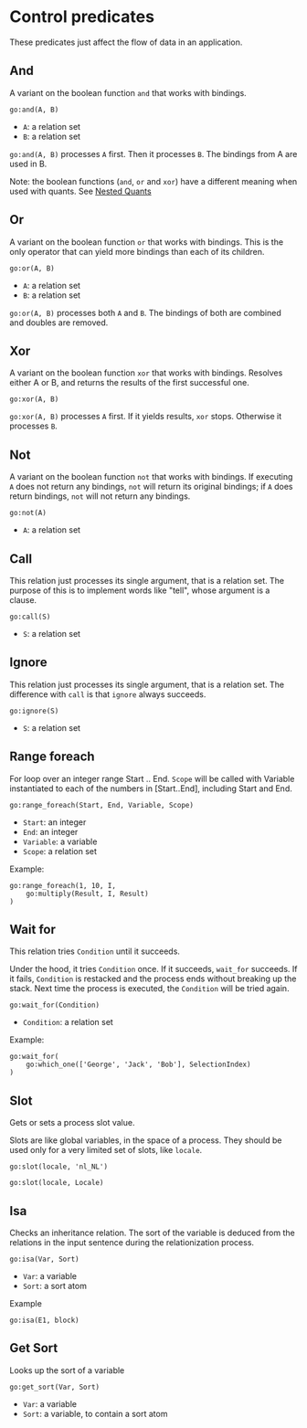 # Control predicates

These predicates just affect the flow of data in an application.

## And

A variant on the boolean function `and` that works with bindings.

    go:and(A, B)
    
* `A`: a relation set
* `B`: a relation set    

`go:and(A, B)` processes `A` first. Then it processes `B`. The bindings from A are used in B.

Note: the boolean functions (`and`, `or` and `xor`) have a different meaning when used with quants. See [Nested Quants](quantification.md#nested-quants) 

## Or

A variant on the boolean function `or` that works with bindings. This is the only operator that can yield more bindings than each of its children.

    go:or(A, B)
    
* `A`: a relation set
* `B`: a relation set    

`go:or(A, B)` processes both `A` and `B`. The bindings of both are combined and doubles are removed.

## Xor

A variant on the boolean function `xor` that works with bindings. Resolves either A or B, and returns the results of the first successful one. 

    go:xor(A, B)
    
`go:xor(A, B)` processes `A` first. If it yields results, `xor` stops. Otherwise it processes `B`.     

## Not

A variant on the boolean function `not` that works with bindings. If executing `A` does not return any bindings, `not` will return its original bindings; if `A` does return bindings, `not` will not return any bindings. 

    go:not(A)
    
* `A`: a relation set   

## Call

This relation just processes its single argument, that is a relation set. The purpose of this is to implement words like "tell", whose argument is a clause.

    go:call(S)
    
* `S`: a relation set

## Ignore

This relation just processes its single argument, that is a relation set. The difference with `call` is that `ignore` always succeeds. 

    go:ignore(S)

* `S`: a relation set

## Range foreach

For loop over an integer range Start .. End. `Scope` will be called with Variable instantiated to each of the numbers in [Start..End], including Start and End. 

    go:range_foreach(Start, End, Variable, Scope)
    
* `Start`: an integer
* `End`: an integer
* `Variable`: a variable    
* `Scope`: a relation set    

Example:

    go:range_foreach(1, 10, I,
        go:multiply(Result, I, Result)
    )     

## Wait for

This relation tries `Condition` until it succeeds.

Under the hood, it tries `Condition` once. If it succeeds, `wait_for` succeeds. If it fails, `Condition` is restacked and the process ends without breaking up the stack. Next time the process is executed, the `Condition` will be tried again.

    go:wait_for(Condition)

* `Condition`: a relation set

Example:

    go:wait_for(
        go:which_one(['George', 'Jack', 'Bob'], SelectionIndex)
    )

## Slot

Gets or sets a process slot value. 

Slots are like global variables, in the space of a process. They should be used only for a very limited set of slots, like `locale`.  

    go:slot(locale, 'nl_NL')

    go:slot(locale, Locale)

## Isa

Checks an inheritance relation. The sort of the variable is deduced from the relations in the input sentence during the relationization process. 

    go:isa(Var, Sort)

* `Var`: a variable
* `Sort`: a sort atom 

Example

    go:isa(E1, block)


## Get Sort

Looks up the sort of a variable

    go:get_sort(Var, Sort)

* `Var`: a variable
* `Sort`: a variable, to contain a sort atom

